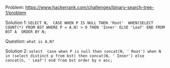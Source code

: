 Problem: https://www.hackerrank.com/challenges/binary-search-tree-1/problem

Solution 1: ``SELECT N, 
CASE WHEN P IS NULL THEN 'Root' 
WHEN(SELECT COUNT(*) FROM BST WHERE P = A.N) > 0 THEN 'Inner'
ELSE 'Leaf'
END
FROM BST A 
ORDER BY N;
``

Question: ``what is A.N?``



Solution 2: 
``
select  case when P is null then concat(N, ' Root')
        when N in (select distinct p from bst) then concat(N, ' Inner')
        else concat(n, ' Leaf')
        end
from bst
order by n asc;
``




